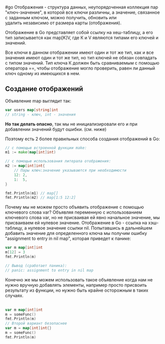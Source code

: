 #go 
Отображения - структура данных, неупорядоченная коллекция пар "ключ-значение", в которой все ключи различны, а значение, связанное с заданным ключом, можно получить, обновить или удалить независимо от размера карты (отображения).

Отображение в Go представляет собой ссылку на хеш-таблицу, а его тип записывается как map[K]V, где К и V являются типами его ключей и значений.

Все ключи в данном отображении имеют один и тот же тип, как и все значения имеют один и тот же тип, но тип ключей не обязан совпадать с типом значений. Тип ключа К должен быть сравниваемым с помощью оператора ==, чтобы отображение могло проверить, равен ли данный ключ одному из имеющихся в нем.

## Создание отображений

Объявление map выглядит так:

```go
var users map[string]int
// string - ключ, int - значения
```

**Но так делать опасно**, так мы не инициализировали его и при добавлении значений будут ошибки. (см. ниже)

Поэтому есть 2 более правильных способа создания отображений в Go:

```go
// с помощью встроенной функции make:
m1 := make(map[int]int)

// с помощью использования литерала отображения:
m2 := map[int]int{
    // Пары ключ:значение указываются при необходимости
    12: 2,
    1:  5,
}

fmt.Println(m1) // map[]
fmt.Println(m2) // map[1:5 12:2]
```

Почему мы не можем просто объявить отображение с помощью ключевого слова var? Объявляя переменную с использованием ключевого слова var, но не присваивая ей явно начальное значение, мы присваиваем ей нулевое значение. Отображение в Go - ссылка на хэш-таблицу, а нулевое значение ссылки nil. Попытавшись в дальнейшем добавить значение для определенного ключа мы получим ошибку "assignment to entry in nil map", которая приведет к панике:

```go
var m map[int]int
m[12] = 3
fmt.Println(m)

// Вывод (сработает паника):
// panic: assignment to entry in nil map
```

Конечно же мы можем использовать такое объявление когда нам не нужно вручную добавлять элементы, например просто присвоить результату из функции, но нужно быть крайне осторожным в таких случаях.  
 

```go
var m map[int]int
m = someFunc()
fmt.Println(m)
// Второй вариант безопаснее
var m = map[int]int{}
m = someFunc()
fmt.Println(m)
```